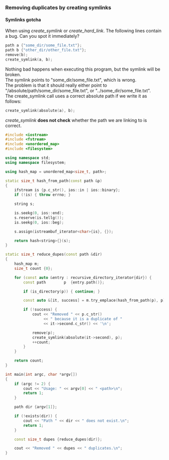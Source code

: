 ### Removing duplicates by creating symlinks

#### Symlinks gotcha

When using *create_symlink* or *create_hard_link*. The following lines contain a bug. Can you spot it immediately?
```cpp
path a {"some_dir/some_file.txt"};
path b {"other_dir/other_file.txt"};
remove(b);
create_symlink(a, b);
```
Nothing bad happens when executing this program, but the symlink will be broken. \
The symlink points to "some_dir/some_file.txt", which is wrong. \
The problem is that it should really either point to "/absolute/path/some_dir/some_file.txt", or "../some_dir/some_file.txt". \
The create_symlink call uses a correct absolute path if we write it as follows:
```cpp
create_symlink(absolute(a), b);
```
*create_symlink* **__does not check__** whether the path we are linking to is correct.

```cpp
#include <iostream>
#include <fstream>
#include <unordered_map>
#include <filesystem>

using namespace std;
using namespace filesystem;

using hash_map = unordered_map<size_t, path>;

static size_t hash_from_path(const path &p)
{
    ifstream is {p.c_str(), ios::in | ios::binary};
    if (!is) { throw errno; }

    string s;

    is.seekg(0, ios::end);
    s.reserve(is.tellg());
    is.seekg(0, ios::beg);

    s.assign(istreambuf_iterator<char>{is}, {});

    return hash<string>{}(s);
}

static size_t reduce_dupes(const path &dir)
{
    hash_map m;
    size_t count {0};

    for (const auto &entry : recursive_directory_iterator{dir}) {
        const path        p  {entry.path()};

        if (is_directory(p)) { continue; }

        const auto &[it, success] = m.try_emplace(hash_from_path(p), p);

        if (!success) {
            cout << "Removed " << p.c_str()
                 << " because it is a duplicate of "
                 << it->second.c_str() << '\n';

            remove(p);
            create_symlink(absolute(it->second), p);
            ++count;
        }
    }

    return count;
}

int main(int argc, char *argv[])
{
    if (argc != 2) {
        cout << "Usage: " << argv[0] << " <path>\n";
        return 1;
    }

    path dir {argv[1]};

    if (!exists(dir)) {
        cout << "Path " << dir << " does not exist.\n";
        return 1;
    }

    const size_t dupes {reduce_dupes(dir)};

    cout << "Removed " << dupes << " duplicates.\n";
}
```